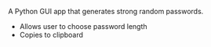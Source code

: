 
A Python GUI app that generates strong random passwords.

- Allows user to choose password length
- Copies to clipboard

